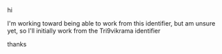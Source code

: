 hi

I'm working toward being able to work from this identifier, but am unsure yet, so I'll initially work from the Tri9vikrama identifier

thanks
